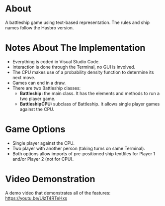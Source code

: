 # About
A battleship game using text-based representation. The rules and ship names follow the Hasbro version.

# Notes About The Implementation
- Everything is coded in Visual Studio Code.
- Interaction is done through the Terminal, no GUI is involved.
- The CPU makes use of a probability density function to determine its next move.
- Games can end in a draw.
- There are two Battleship classes:
  - <b> Battleship: </b> the main class. It has the elements and methods to run a two player game.
  - <b> BattleshipCPU: </b> subclass of Battleship. It allows single player games against the CPU.

# Game Options
- Single player against the CPU.
- Two player with another person (taking turns on same Terminal).
- Both options allow imports of pre-positioned ship textfiles for Player 1 and/or Player 2 (not for CPU).

# Video Demonstration
A demo video that demonstrates all of the features: https://youtu.be/UizT4RTeHxs


